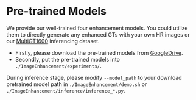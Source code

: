 # Pre-trained Models
We provide our well-trained four enhancement models. You could utilize them to directly generate any enhanced GTs with your own HR images or our [MultiGT1600](../datasets/README.md) inferencing dataset.
- Firstly, please download the pre-trained models from [GoogleDrive](https://drive.google.com/drive/folders/1o9ZgSsv6ZkA6SB6nC0mOqynKGUygi552?usp=sharing).
- Secondly, put the pre-trained models into ```./ImageEnhancement/experiments/```.

During inference stage, please modify ```--model_path``` to your download pretrained model path in ```./ImageEnhancement/demo.sh``` or ```./ImageEnhancement/inference/inference_*.py```.